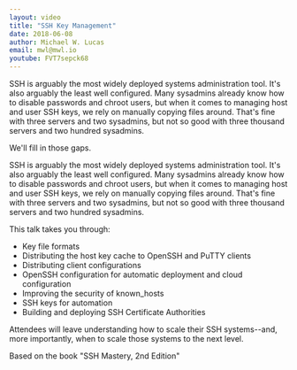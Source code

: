 ```yaml
---
layout: video
title: "SSH Key Management"
date: 2018-06-08
author: Michael W. Lucas
email: mwl@mwl.io
youtube: FVT7sepck68
---
```

SSH is arguably the most widely deployed systems administration tool. It's also arguably the least well configured. Many sysadmins already know how to disable passwords and chroot users, but when it comes to managing host and user SSH keys, we rely on manually copying files around. That's fine with three servers and two sysadmins, but not so good with three thousand servers and two hundred sysadmins.

We'll fill in those gaps.

SSH is arguably the most widely deployed systems administration tool. It's also arguably the least well configured. Many sysadmins already know how to disable passwords and chroot users, but when it comes to managing host and user SSH keys, we rely on manually copying files around. That's fine with three servers and two sysadmins, but not so good with three thousand servers and two hundred sysadmins.

This talk takes you through:

* Key file formats
* Distributing the host key cache to OpenSSH and PuTTY clients
* Distributing client configurations
* OpenSSH configuration for automatic deployment and cloud configuration
* Improving the security of known_hosts
* SSH keys for automation
* Building and deploying SSH Certificate Authorities

Attendees will leave understanding how to scale their SSH systems--and, more importantly, when to scale those systems to the next level.

Based on the book "SSH Mastery, 2nd Edition"

